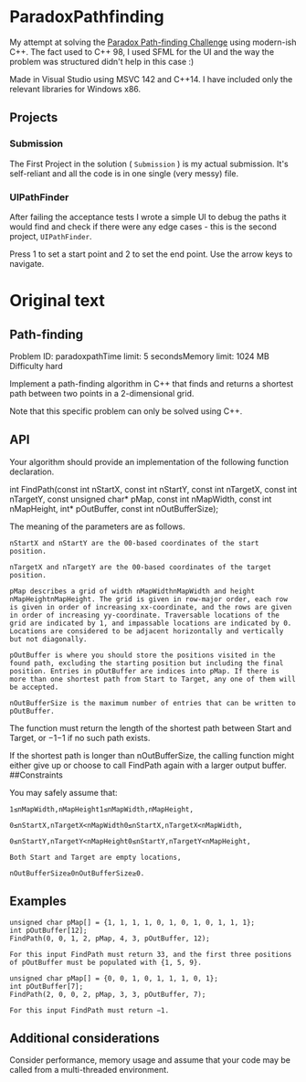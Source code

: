# ParadoxPathfinding

My attempt at solving the [Paradox Path-finding Challenge](https://paradox.kattis.com/problems/paradoxpath) using modern-ish C++. The fact used to C++ 98, I used SFML for the UI and the way the problem was structured didn't help in this case :)

Made in Visual Studio using MSVC 142 and C++14. I have included only the relevant libraries for Windows x86.

## Projects
### Submission
The First Project in the solution ( `Submission` ) is my actual submission. It's self-reliant and all the code is in one single (very messy) file.

### UIPathFinder
After failing the acceptance tests I wrote a simple UI to debug the paths it would find and check if there were any edge cases - this is the second project, `UIPathFinder`.

Press 1 to set a start point and 2 to set the end point. Use the arrow keys to navigate.

# Original text

## Path-finding

Problem ID: paradoxpathTime limit: 5 secondsMemory limit: 1024 MB
Difficulty
hard

Implement a path-finding algorithm in C++ that finds and returns a shortest path between two points in a 2-dimensional grid.

Note that this specific problem can only be solved using C++.
## API

Your algorithm should provide an implementation of the following function declaration.

int FindPath(const int nStartX, const int nStartY,
             const int nTargetX, const int nTargetY, 
             const unsigned char* pMap, const int nMapWidth, const int nMapHeight,
             int* pOutBuffer, const int nOutBufferSize);

The meaning of the parameters are as follows.

    nStartX and nStartY are the 00-based coordinates of the start position.

    nTargetX and nTargetY are the 00-based coordinates of the target position.

    pMap describes a grid of width nMapWidthnMapWidth and height nMapHeightnMapHeight. The grid is given in row-major order, each row is given in order of increasing xx-coordinate, and the rows are given in order of increasing yy-coordinate. Traversable locations of the grid are indicated by 1, and impassable locations are indicated by 0. Locations are considered to be adjacent horizontally and vertically but not diagonally.

    pOutBuffer is where you should store the positions visited in the found path, excluding the starting position but including the final position. Entries in pOutBuffer are indices into pMap. If there is more than one shortest path from Start to Target, any one of them will be accepted.

    nOutBufferSize is the maximum number of entries that can be written to pOutBuffer.

The function must return the length of the shortest path between Start and Target, or −1−1 if no such path exists.

If the shortest path is longer than nOutBufferSize, the calling function might either give up or choose to call FindPath again with a larger output buffer.
##Constraints

You may safely assume that:

    1≤nMapWidth,nMapHeight1≤nMapWidth,nMapHeight,

    0≤nStartX,nTargetX<nMapWidth0≤nStartX,nTargetX<nMapWidth,

    0≤nStartY,nTargetY<nMapHeight0≤nStartY,nTargetY<nMapHeight,

    Both Start and Target are empty locations,

    nOutBufferSize≥0nOutBufferSize≥0.

## Examples

    unsigned char pMap[] = {1, 1, 1, 1, 0, 1, 0, 1, 0, 1, 1, 1};
    int pOutBuffer[12];
    FindPath(0, 0, 1, 2, pMap, 4, 3, pOutBuffer, 12);

    For this input FindPath must return 33, and the first three positions of pOutBuffer must be populated with {1, 5, 9}.

    unsigned char pMap[] = {0, 0, 1, 0, 1, 1, 1, 0, 1};
    int pOutBuffer[7];
    FindPath(2, 0, 0, 2, pMap, 3, 3, pOutBuffer, 7);

    For this input FindPath must return −1.

## Additional considerations

Consider performance, memory usage and assume that your code may be called from a multi-threaded environment.
